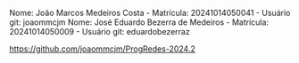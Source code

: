 Nome: João Marcos Medeiros Costa - Matrícula: 20241014050041 - Usuário git: joaommcjm
Nome: José Eduardo Bezerra de Medeiros - Matrícula: 20241014050009 - Usuário git: eduardobezerraz

https://github.com/joaommcjm/ProgRedes-2024.2
